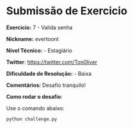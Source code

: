 # Submissão de Exercicio

**Exercicio:** 7 - Valida senha

**Nickname:** evertoont

**Nível Técnico:** - Estagiário

**Twitter**: https://twitter.com/Ton0liver

**Dificuldade de Resolução:** - Baixa

**Comentários:** Desafio tranquilo!

**Como rodar o desafio**: 

Use o comando abaixo: 
```bash
python challenge.py
```